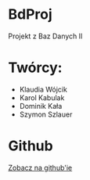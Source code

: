 # BdProj
Projekt z Baz Danych II

# Twórcy:
- Klaudia Wójcik 
- Karol Kabulak
- Dominik Kała
- Szymon Szlauer

# Github
[Zobacz na github'ie](https://github.com/slavek1250/BdProj)
